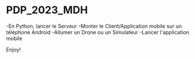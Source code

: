# PDP_2023_MDH

-En Python, lancer le Serveur
-Monter le Client/Application mobile sur un téléphone Android
-Allumer un Drone ou un Simulateur
-Lancer l'application mobile

Enjoy!
